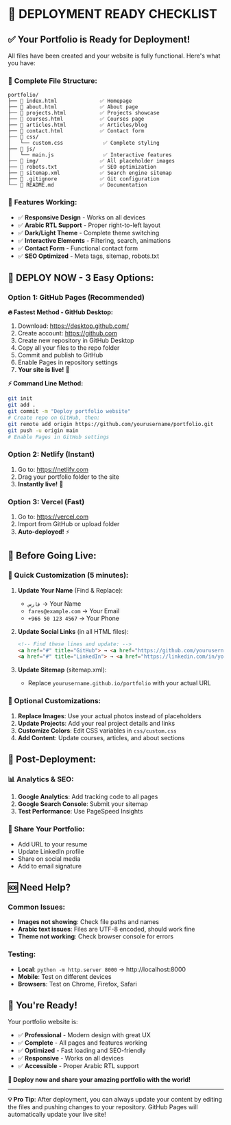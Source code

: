 # 🚀 **DEPLOYMENT READY CHECKLIST**

## ✅ **Your Portfolio is Ready for Deployment!**

All files have been created and your website is fully functional. Here's what you have:

### 📁 **Complete File Structure:**
```
portfolio/
├── 📄 index.html              ✅ Homepage
├── 📄 about.html              ✅ About page  
├── 📄 projects.html           ✅ Projects showcase
├── 📄 courses.html            ✅ Courses page
├── 📄 articles.html           ✅ Articles/blog
├── 📄 contact.html            ✅ Contact form
├── 📁 css/
│   └── custom.css             ✅ Complete styling
├── 📁 js/
│   └── main.js                ✅ Interactive features
├── 📁 img/                    ✅ All placeholder images
├── 📄 robots.txt              ✅ SEO optimization
├── 📄 sitemap.xml             ✅ Search engine sitemap
├── 📄 .gitignore              ✅ Git configuration
└── 📄 README.md               ✅ Documentation
```

### 🎯 **Features Working:**
- ✅ **Responsive Design** - Works on all devices
- ✅ **Arabic RTL Support** - Proper right-to-left layout
- ✅ **Dark/Light Theme** - Complete theme switching
- ✅ **Interactive Elements** - Filtering, search, animations
- ✅ **Contact Form** - Functional contact form
- ✅ **SEO Optimized** - Meta tags, sitemap, robots.txt

## 🚀 **DEPLOY NOW - 3 Easy Options:**

### **Option 1: GitHub Pages (Recommended)**

**🔥 Fastest Method - GitHub Desktop:**
1. Download: https://desktop.github.com/
2. Create account: https://github.com
3. Create new repository in GitHub Desktop
4. Copy all your files to the repo folder
5. Commit and publish to GitHub
6. Enable Pages in repository settings
7. **Your site is live!** 🎉

**⚡ Command Line Method:**
```bash
git init
git add .
git commit -m "Deploy portfolio website"
# Create repo on GitHub, then:
git remote add origin https://github.com/yourusername/portfolio.git
git push -u origin main
# Enable Pages in GitHub settings
```

### **Option 2: Netlify (Instant)**
1. Go to: https://netlify.com
2. Drag your portfolio folder to the site
3. **Instantly live!** 🚀

### **Option 3: Vercel (Fast)**
1. Go to: https://vercel.com  
2. Import from GitHub or upload folder
3. **Auto-deployed!** ⚡

## 📝 **Before Going Live:**

### **🔧 Quick Customization (5 minutes):**

1. **Update Your Name** (Find & Replace):
   - `فارس` → Your Name
   - `fares@example.com` → Your Email
   - `+966 50 123 4567` → Your Phone

2. **Update Social Links** (in all HTML files):
   ```html
   <!-- Find these lines and update: -->
   <a href="#" title="GitHub"> → <a href="https://github.com/yourusername">
   <a href="#" title="LinkedIn"> → <a href="https://linkedin.com/in/yourusername">
   ```

3. **Update Sitemap** (sitemap.xml):
   - Replace `yourusername.github.io/portfolio` with your actual URL

### **🎨 Optional Customizations:**

1. **Replace Images**: Use your actual photos instead of placeholders
2. **Update Projects**: Add your real project details and links
3. **Customize Colors**: Edit CSS variables in `css/custom.css`
4. **Add Content**: Update courses, articles, and about sections

## 🎯 **Post-Deployment:**

### **📊 Analytics & SEO:**
1. **Google Analytics**: Add tracking code to all pages
2. **Google Search Console**: Submit your sitemap
3. **Test Performance**: Use PageSpeed Insights

### **🔗 Share Your Portfolio:**
- Add URL to your resume
- Update LinkedIn profile
- Share on social media
- Add to email signature

## 🆘 **Need Help?**

### **Common Issues:**
- **Images not showing**: Check file paths and names
- **Arabic text issues**: Files are UTF-8 encoded, should work fine
- **Theme not working**: Check browser console for errors

### **Testing:**
- **Local**: `python -m http.server 8000` → http://localhost:8000
- **Mobile**: Test on different devices
- **Browsers**: Test on Chrome, Firefox, Safari

## 🎉 **You're Ready!**

Your portfolio website is:
- ✅ **Professional** - Modern design with great UX
- ✅ **Complete** - All pages and features working
- ✅ **Optimized** - Fast loading and SEO-friendly
- ✅ **Responsive** - Works on all devices
- ✅ **Accessible** - Proper Arabic RTL support

**🚀 Deploy now and share your amazing portfolio with the world!**

---

**💡 Pro Tip**: After deployment, you can always update your content by editing the files and pushing changes to your repository. GitHub Pages will automatically update your live site!
